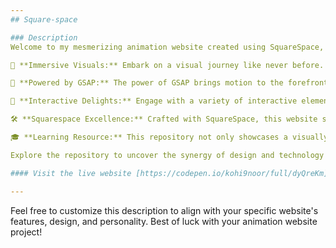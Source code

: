 ```yaml
---
## Square-space

### Description
Welcome to my mesmerizing animation website created using SquareSpace, GSAP (GreenSock Animation Platform), and a blend of HTML, CSS, and JavaScript! Dive into a world of dynamic visuals and interactive experiences that come to life with every click and scroll.

🎨 **Immersive Visuals:** Embark on a visual journey like never before. Watch in awe as intricate animations seamlessly blend with stunning design elements, creating an immersive experience that captivates your senses.

🚀 **Powered by GSAP:** The power of GSAP brings motion to the forefront, enabling fluid and breathtaking animations that add a touch of magic to every element on the page. From subtle transitions to eye-catching effects, GSAP takes your browsing experience to the next level.

🎉 **Interactive Delights:** Engage with a variety of interactive elements that respond to your actions. Scroll-triggered animations, click-based surprises, and hover effects await your exploration, making your visit an engaging and enjoyable adventure.

🛠️ **Squarespace Excellence:** Crafted with SquareSpace, this website stands on a foundation of simplicity and functionality. Seamlessly responsive, it ensures a consistent and enjoyable experience across all devices, from desktop to mobile.

🎓 **Learning Resource:** This repository not only showcases a visually stunning website but also serves as a learning resource for those interested in harnessing the power of GSAP for web animations. Delve into the code to uncover the secrets behind these enchanting effects.

Explore the repository to uncover the synergy of design and technology that fuels this animation wonderland. Witness firsthand the art of bringing static web elements to life, and let your creativity run wild with inspiration from this unique creation.

#### Visit the live website [https://codepen.io/kohi9noor/full/dyQreKm]

---
```

Feel free to customize this description to align with your specific website's features, design, and personality. Best of luck with your animation website project!
